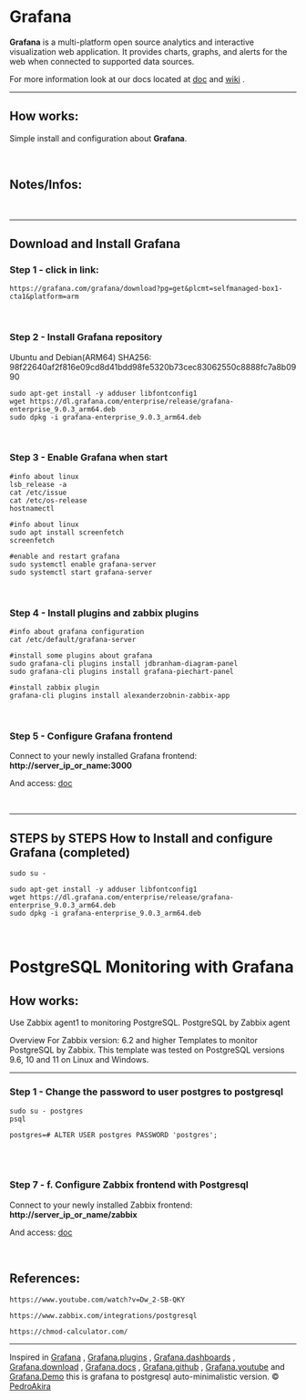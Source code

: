 # Grafana


**Grafana** is a multi-platform open source analytics and interactive visualization web application. It provides charts, graphs, and alerts for the web when connected to supported data sources. 



For more information look at our
docs located at [doc](https://github.com/pedroAkiraDanno/auto5/) and [wiki](https://github.com/pedroAkiraDanno/auto5/wiki) .



---




## How works:

Simple install and configuration about **Grafana**.



<br /> 


## Notes/Infos: 


<br /> 




---



## Download and Install Grafana



### Step 1 - click in link: 

    https://grafana.com/grafana/download?pg=get&plcmt=selfmanaged-box1-cta1&platform=arm

<br /> 




### Step 2 -  Install Grafana repository
Ubuntu and Debian(ARM64)  SHA256: 98f22640af2f816e09cd8d41bdd98fe5320b73cec83062550c8888fc7a8b0990

    sudo apt-get install -y adduser libfontconfig1
    wget https://dl.grafana.com/enterprise/release/grafana-enterprise_9.0.3_arm64.deb
    sudo dpkg -i grafana-enterprise_9.0.3_arm64.deb

<br /> 



### Step 3 -  Enable Grafana when start 
    #info about linux 
    lsb_release -a 
    cat /etc/issue
    cat /etc/os-release
    hostnamectl

    #info about linux 
    sudo apt install screenfetch
    screenfetch

    #enable and restart grafana 
    sudo systemctl enable grafana-server 
    sudo systemctl start grafana-server 


<br /> 


### Step 4 -  Install plugins and zabbix plugins
    #info about grafana configuration 
    cat /etc/default/grafana-server

    #install some plugins about grafana 
    sudo grafana-cli plugins install jdbranham-diagram-panel 
    sudo grafana-cli plugins install grafana-piechart-panel 

    #install zabbix plugin
    grafana-cli plugins install alexanderzobnin-zabbix-app



<br /> 


### Step 5 - Configure Grafana frontend
Connect to your newly installed Grafana frontend: **http://server_ip_or_name:3000** 

And access: [doc](https://github.com/pedroAkiraDanno/auto5/blob/develop/srv/zabbix/doc/zabbix.pdf)



<br /> 



---



## STEPS by STEPS How to Install and configure Grafana (completed)
    sudo su - 

    sudo apt-get install -y adduser libfontconfig1
    wget https://dl.grafana.com/enterprise/release/grafana-enterprise_9.0.3_arm64.deb
    sudo dpkg -i grafana-enterprise_9.0.3_arm64.deb


<br /> 






# PostgreSQL Monitoring with Grafana


## How works:
Use Zabbix agent1 to monitoring PostgreSQL.
PostgreSQL by Zabbix agent


Overview
For Zabbix version: 6.2 and higher
Templates to monitor PostgreSQL by Zabbix. This template was tested on PostgreSQL versions 9.6, 10 and 11 on Linux and Windows.

---


### Step 1 - Change the password to user postgres to postgresql 
    sudo su - postgres 
    psql 

    postgres=# ALTER USER postgres PASSWORD 'postgres';


<br /> 


<br /> 



### Step 7 -  f. Configure Zabbix frontend with Postgresql 
Connect to your newly installed Zabbix frontend: **http://server_ip_or_name/zabbix** 

And access: [doc](https://github.com/pedroAkiraDanno/auto5/blob/develop/srv/zabbix/doc/zabbix.pdf)


<br /> 




## References: 
    https://www.youtube.com/watch?v=Dw_2-SB-QKY

    https://www.zabbix.com/integrations/postgresql

    https://chmod-calculator.com/







---
Inspired in [Grafana](https://grafana.com/) , [Grafana.plugins](https://grafana.com/grafana/plugins/) , [Grafana.dashboards](https://grafana.com/grafana/dashboards/) , [Grafana.download](https://grafana.com/grafana/download) , [Grafana.docs](https://grafana.com/docs/) , [Grafana.github](https://github.com/grafana) , [Grafana.youtube](https://www.youtube.com/c/Grafana/videos) and [Grafana.Demo](https://play.grafana.org/) this is grafana to postgresql auto-minimalistic version.
©  [PedroAkira](https://www.instagram.com/pedro.akira.3)
